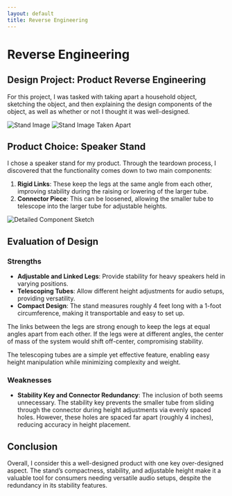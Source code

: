 ```yaml
---
layout: default
title: Reverse Engineering
---
```


# Reverse Engineering

## Design Project: Product Reverse Engineering

For this project, I was tasked with taking apart a household object, sketching the object, and then explaining the design components of the object, as well as whether or not I thought it was well-designed.

![Stand Image](https://github.com/user-attachments/assets/56f851bb-3214-4997-8adf-617022ebfea8)
![Stand Image Taken Apart](https://github.com/user-attachments/assets/4ed352fa-3dcb-43eb-9d72-7288e2949e8e)

## Product Choice: Speaker Stand

I chose a speaker stand for my product. Through the teardown process, I discovered that the functionality comes down to two main components:

1. **Rigid Links**: These keep the legs at the same angle from each other, improving stability during the raising or lowering of the larger tube.
2. **Connector Piece**: This can be loosened, allowing the smaller tube to telescope into the larger tube for adjustable heights.

![Detailed Component Sketch](https://github.com/user-attachments/assets/3daaf032-1d83-40de-add3-6a1f8dab6ffa)

## Evaluation of Design

### Strengths
- **Adjustable and Linked Legs**: Provide stability for heavy speakers held in varying positions.
- **Telescoping Tubes**: Allow different height adjustments for audio setups, providing versatility.
- **Compact Design**: The stand measures roughly 4 feet long with a 1-foot circumference, making it transportable and easy to set up.

The links between the legs are strong enough to keep the legs at equal angles apart from each other. If the legs were at different angles, the center of mass of the system would shift off-center, compromising stability.

The telescoping tubes are a simple yet effective feature, enabling easy height manipulation while minimizing complexity and weight.

### Weaknesses
- **Stability Key and Connector Redundancy**: The inclusion of both seems unnecessary. The stability key prevents the smaller tube from sliding through the connector during height adjustments via evenly spaced holes. However, these holes are spaced far apart (roughly 4 inches), reducing accuracy in height placement.

## Conclusion

Overall, I consider this a well-designed product with one key over-designed aspect. The stand’s compactness, stability, and adjustable height make it a valuable tool for consumers needing versatile audio setups, despite the redundancy in its stability features.
